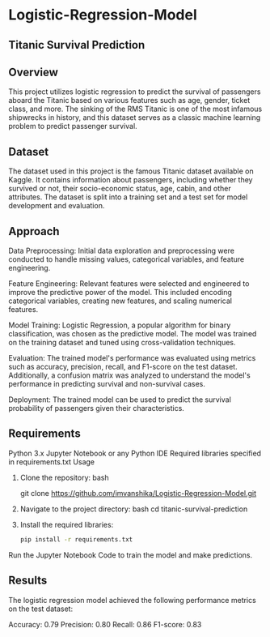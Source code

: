 # Logistic-Regression-Model
## Titanic Survival Prediction
## Overview
This project utilizes logistic regression to predict the survival of passengers aboard the Titanic based on various features such as age, gender, ticket class, and more. The sinking of the RMS Titanic is one of the most infamous shipwrecks in history, and this dataset serves as a classic machine learning problem to predict passenger survival.

## Dataset
The dataset used in this project is the famous Titanic dataset available on Kaggle. It contains information about passengers, including whether they survived or not, their socio-economic status, age, cabin, and other attributes. The dataset is split into a training set and a test set for model development and evaluation.

## Approach
Data Preprocessing: Initial data exploration and preprocessing were conducted to handle missing values, categorical variables, and feature engineering.

Feature Engineering: Relevant features were selected and engineered to improve the predictive power of the model. This included encoding categorical variables, creating new features, and scaling numerical features.

Model Training: Logistic Regression, a popular algorithm for binary classification, was chosen as the predictive model. The model was trained on the training dataset and tuned using cross-validation techniques.

Evaluation: The trained model's performance was evaluated using metrics such as accuracy, precision, recall, and F1-score on the test dataset. Additionally, a confusion matrix was analyzed to understand the model's performance in predicting survival and non-survival cases.

Deployment: The trained model can be used to predict the survival probability of passengers given their characteristics.

## Requirements
Python 3.x
Jupyter Notebook or any Python IDE
Required libraries specified in requirements.txt
Usage
1. Clone the repository:
   bash

   git clone https://github.com/imvanshika/Logistic-Regression-Model.git
2. Navigate to the project directory:
   bash
   cd titanic-survival-prediction

3. Install the required libraries:
   ```bash
   pip install -r requirements.txt
Run the Jupyter Notebook Code to train the model and make predictions.

## Results
The logistic regression model achieved the following performance metrics on the test dataset:

Accuracy: 0.79
Precision: 0.80
Recall: 0.86
F1-score: 0.83
